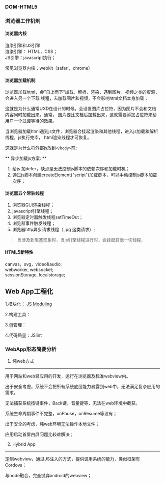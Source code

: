 ### DOM-HTML5

### 浏览器工作机制

#### 浏览器内核
渲染引擎和JS引擎  
渲染引擎： HTML，CSS；  
JS引擎：javascript执行；  

常见浏览器内核：webkit（safari，chrome）

#### 浏览器加载机制
浏览器加载html，会”自上而下“加载，解析，渲染，遇到图片，视频之类的资源，会进入另一个下载
线程，去加载图片和视频，不会影响html文档本身加载；

这就是为什么通常UXD在设计的时候，会设置图片占位符，因为图片不会和文档内容同时加载出来。通常，
图片要比文档后加载出来，这就需要添加占位符来给用户一个过渡等待的效果。

当浏览器加载html遇到js文件，浏览器会挂起渲染和其他线程，进入js加载和解析线程，js执行完毕，
html渲染线程才可恢复。

这就是为什么将外部js放到`</body>`前;

** 异步加载js方案: **
1. 给js 加defer，缺点是无法控制js脚本的依赖次序和加载时机；
2. 通过js脚本创建createElement("script")加载脚本，可以手动控制js脚本加载次序；

#### 浏览器五个常驻线程
1. 浏览器GUI渲染线程；
2. javascript引擎线程；
3. 浏览器定时器触发线程setTimeOut；
4. 浏览器事件触发线程；
5. 浏览器http异步请求线程（.jpg  <link/>这类请求）;

>当涉及到阻塞现象时，当js引擎线程进行时，会挂起其他一切线程，


#### HTML5新特性
canvas，svg，video&audio;  
webworker, websocket;  
sessionStorage, localstorage;

## Web App工程化
1.模块化：
[JS Moduling](../js/js_modulization_solution.md)

2.构建工具：

3.包管理：

4.代码质量：JSlint

### WebApp形态简要分析

1. 纯web方式
---
用于网站和web轻应用的开发，运行在浏览器及标准webview内。

出于安全考虑，系统不会把所有系统底层能力暴露到web中，无法满足复杂应用的需求。

无法捕获系统按键事件，Back键，音量键等，无法在web环境中截获。

系统生命周期事件不完整，onPause，onResume等没有；

出于安全的考虑，纯web环境无法操作本地文件；

应用启动首屏白屏问题比较难解决；

2. Hybrid App
---
定制webview，通过JS注入的方式，提供调用系统的能力，类似框架有Cordova；

与node融合，完全抛弃android的webview；




























